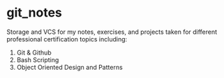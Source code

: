 # git_notes
Storage and VCS for my notes, exercises, and projects taken for different professional certification topics including:
1. Git & Github
2. Bash Scripting
3. Object Oriented Design and Patterns

